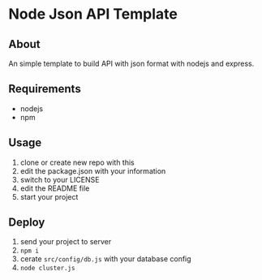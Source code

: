# Node Json API Template

## About

An simple template to build API with json format with nodejs and express.

## Requirements

- nodejs
- npm

## Usage

1. clone or create new repo with this
2. edit the package.json with your information
3. switch to your LICENSE
4. edit the README file
5. start your project

## Deploy

1. send your project to server
2. `npm i`
3. cerate `src/config/db.js` with your database config
4. `node cluster.js`
